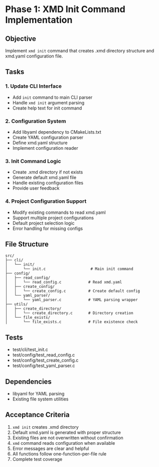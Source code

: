 # Phase 1: XMD Init Command Implementation

## Objective
Implement `xmd init` command that creates .xmd directory structure and xmd.yaml configuration file.

## Tasks

### 1. Update CLI Interface
- Add `init` command to main CLI parser
- Handle `xmd init` argument parsing
- Create help text for init command

### 2. Configuration System
- Add libyaml dependency to CMakeLists.txt
- Create YAML configuration parser
- Define xmd.yaml structure
- Implement configuration reader

### 3. Init Command Logic
- Create .xmd directory if not exists
- Generate default xmd.yaml file
- Handle existing configuration files
- Provide user feedback

### 4. Project Configuration Support
- Modify existing commands to read xmd.yaml
- Support multiple project configurations
- Default project selection logic
- Error handling for missing configs

## File Structure
```
src/
├── cli/
│   └── init/
│       └── init.c                    # Main init command
├── config/
│   ├── read_config/
│   │   └── read_config.c            # Read xmd.yaml
│   ├── create_config/
│   │   └── create_config.c          # Create default config
│   └── yaml_parser/
│       └── yaml_parser.c            # YAML parsing wrapper
├── utils/
│   ├── create_directory/
│   │   └── create_directory.c       # Directory creation
│   └── file_exists/
│       └── file_exists.c            # File existence check
```

## Tests
- test/cli/test_init.c
- test/config/test_read_config.c
- test/config/test_create_config.c
- test/config/test_yaml_parser.c

## Dependencies
- libyaml for YAML parsing
- Existing file system utilities

## Acceptance Criteria
1. `xmd init` creates .xmd directory
2. Default xmd.yaml is generated with proper structure
3. Existing files are not overwritten without confirmation
4. `xmd` command reads configuration when available
5. Error messages are clear and helpful
6. All functions follow one-function-per-file rule
7. Complete test coverage